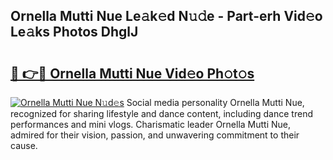 ## Ornella Mutti Nue Le𝚊k𝚎d N𝚞𝚍e - Part-erh Vid𝚎o Le𝚊ks Photos DhglJ

# <h2><a href="http://fb1nw6.evod.top/?m=Ornella+Mutti+Nue">🔗 👉🔴 Ornella Mutti Nue Vid𝚎o Ph𝚘t𝚘s</a></h2>

[![Ornella Mutti Nue N𝚞d𝚎s](https://i.imgur.com/8V9OHl7.gif)](http://fb1nw6.evod.top/?m=Ornella+Mutti+Nue)
Social media personality Ornella Mutti Nue, recognized for sharing lifestyle and dance content, including dance trend performances and mini vlogs. Charismatic leader Ornella Mutti Nue, admired for their vision, passion, and unwavering commitment to their cause. 
